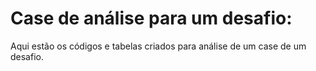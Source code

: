 # Case de análise para um desafio:

Aqui estão os códigos e tabelas criados para análise de um case de um desafio.
